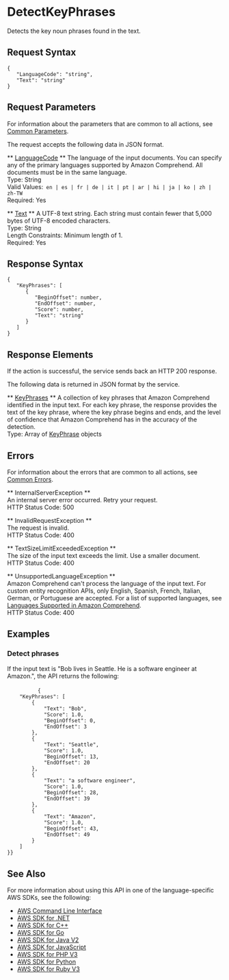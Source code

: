 # DetectKeyPhrases<a name="API_DetectKeyPhrases"></a>

Detects the key noun phrases found in the text\. 

## Request Syntax<a name="API_DetectKeyPhrases_RequestSyntax"></a>

```
{
   "LanguageCode": "string",
   "Text": "string"
}
```

## Request Parameters<a name="API_DetectKeyPhrases_RequestParameters"></a>

For information about the parameters that are common to all actions, see [Common Parameters](CommonParameters.md)\.

The request accepts the following data in JSON format\.

 ** [LanguageCode](#API_DetectKeyPhrases_RequestSyntax) **   <a name="comprehend-DetectKeyPhrases-request-LanguageCode"></a>
The language of the input documents\. You can specify any of the primary languages supported by Amazon Comprehend\. All documents must be in the same language\.  
Type: String  
Valid Values:` en | es | fr | de | it | pt | ar | hi | ja | ko | zh | zh-TW`   
Required: Yes

 ** [Text](#API_DetectKeyPhrases_RequestSyntax) **   <a name="comprehend-DetectKeyPhrases-request-Text"></a>
A UTF\-8 text string\. Each string must contain fewer that 5,000 bytes of UTF\-8 encoded characters\.  
Type: String  
Length Constraints: Minimum length of 1\.  
Required: Yes

## Response Syntax<a name="API_DetectKeyPhrases_ResponseSyntax"></a>

```
{
   "KeyPhrases": [ 
      { 
         "BeginOffset": number,
         "EndOffset": number,
         "Score": number,
         "Text": "string"
      }
   ]
}
```

## Response Elements<a name="API_DetectKeyPhrases_ResponseElements"></a>

If the action is successful, the service sends back an HTTP 200 response\.

The following data is returned in JSON format by the service\.

 ** [KeyPhrases](#API_DetectKeyPhrases_ResponseSyntax) **   <a name="comprehend-DetectKeyPhrases-response-KeyPhrases"></a>
A collection of key phrases that Amazon Comprehend identified in the input text\. For each key phrase, the response provides the text of the key phrase, where the key phrase begins and ends, and the level of confidence that Amazon Comprehend has in the accuracy of the detection\.   
Type: Array of [KeyPhrase](API_KeyPhrase.md) objects

## Errors<a name="API_DetectKeyPhrases_Errors"></a>

For information about the errors that are common to all actions, see [Common Errors](CommonErrors.md)\.

 ** InternalServerException **   
An internal server error occurred\. Retry your request\.  
HTTP Status Code: 500

 ** InvalidRequestException **   
The request is invalid\.  
HTTP Status Code: 400

 ** TextSizeLimitExceededException **   
The size of the input text exceeds the limit\. Use a smaller document\.  
HTTP Status Code: 400

 ** UnsupportedLanguageException **   
Amazon Comprehend can't process the language of the input text\. For custom entity recognition APIs, only English, Spanish, French, Italian, German, or Portuguese are accepted\. For a list of supported languages, see [Languages Supported in Amazon Comprehend](supported-languages.md)\.   
HTTP Status Code: 400

## Examples<a name="API_DetectKeyPhrases_Examples"></a>

### Detect phrases<a name="API_DetectKeyPhrases_Example_1"></a>

If the input text is "Bob lives in Seattle\. He is a software engineer at Amazon\.", the API returns the following:

#### <a name="w75aac49b5c95c15b3b5"></a>

```
          {
    "KeyPhrases": [
        {
            "Text": "Bob",
            "Score": 1.0,
            "BeginOffset": 0,
            "EndOffset": 3
        },
        {
            "Text": "Seattle",
            "Score": 1.0,
            "BeginOffset": 13,
            "EndOffset": 20
        },
        {
            "Text": "a software engineer",
            "Score": 1.0,
            "BeginOffset": 28,
            "EndOffset": 39
        },
        {
            "Text": "Amazon",
            "Score": 1.0,
            "BeginOffset": 43,
            "EndOffset": 49
        }
    ]
}}
```

## See Also<a name="API_DetectKeyPhrases_SeeAlso"></a>

For more information about using this API in one of the language\-specific AWS SDKs, see the following:
+  [AWS Command Line Interface](https://docs.aws.amazon.com/goto/aws-cli/comprehend-2017-11-27/DetectKeyPhrases) 
+  [AWS SDK for \.NET](https://docs.aws.amazon.com/goto/DotNetSDKV3/comprehend-2017-11-27/DetectKeyPhrases) 
+  [AWS SDK for C\+\+](https://docs.aws.amazon.com/goto/SdkForCpp/comprehend-2017-11-27/DetectKeyPhrases) 
+  [AWS SDK for Go](https://docs.aws.amazon.com/goto/SdkForGoV1/comprehend-2017-11-27/DetectKeyPhrases) 
+  [AWS SDK for Java V2](https://docs.aws.amazon.com/goto/SdkForJavaV2/comprehend-2017-11-27/DetectKeyPhrases) 
+  [AWS SDK for JavaScript](https://docs.aws.amazon.com/goto/AWSJavaScriptSDK/comprehend-2017-11-27/DetectKeyPhrases) 
+  [AWS SDK for PHP V3](https://docs.aws.amazon.com/goto/SdkForPHPV3/comprehend-2017-11-27/DetectKeyPhrases) 
+  [AWS SDK for Python](https://docs.aws.amazon.com/goto/boto3/comprehend-2017-11-27/DetectKeyPhrases) 
+  [AWS SDK for Ruby V3](https://docs.aws.amazon.com/goto/SdkForRubyV3/comprehend-2017-11-27/DetectKeyPhrases) 